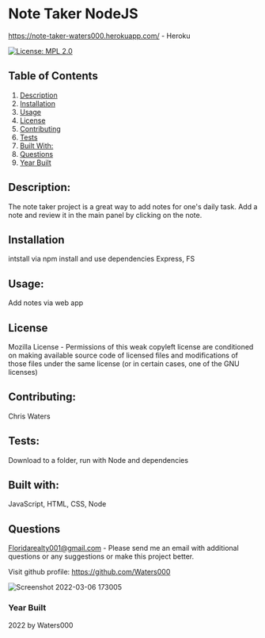 # Note Taker NodeJS  
https://note-taker-waters000.herokuapp.com/ - Heroku  
 
        
[![License: MPL 2.0](https://img.shields.io/badge/License-MPL_2.0-brightgreen.svg)](https://opensource.org/licenses/MPL-2.0)            
## Table of Contents
1. [Description](#Description)
2. [Installation](#Installation)
3. [Usage](#Usage)
4. [License](#License)
5. [Contributing](#Contributing)
6. [Tests](#Tests)
7. [Built With:](#Built-with)
8. [Questions](#Questions)
9. [Year Built](#Year-built)

## Description: 
The note taker project is a great way to add notes for one's daily task.  Add a note and review it in the main panel by clicking on the note. 
## Installation
intstall via npm install and use dependencies Express, FS
## Usage:
 Add notes via web app  
 ## License
Mozilla License - Permissions of this weak copyleft license are conditioned on making available source code of licensed files and modifications of those files under the same license (or in certain cases, one of the GNU licenses)
## Contributing: 
Chris Waters   
## Tests:
Download to a folder, run with Node and dependencies
## Built with:
JavaScript, HTML, CSS, Node

         



    
 ## Questions
  Floridarealty001@gmail.com - Please send me an email with additional questions or any suggestions or make this project better.
 
  Visit github profile:
  https://github.com/Waters000

 ![Screenshot 2022-03-06 173005](https://user-images.githubusercontent.com/94644749/156944893-70a0c107-1d40-42aa-a3c8-d498e9659557.png)
 

### Year Built
2022 by Waters000  
